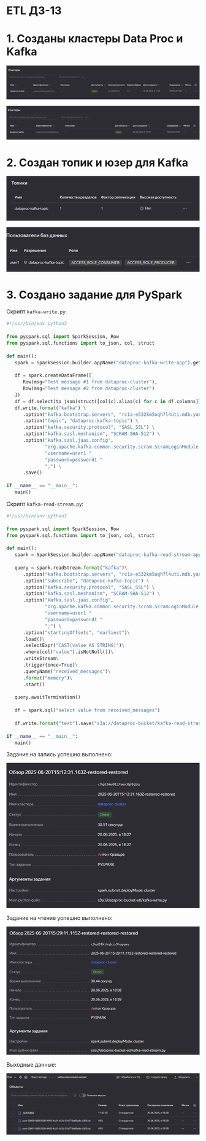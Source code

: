 # ETL ДЗ-13

# 1. Созданы кластеры Data Proc и Kafka

![1](screenshots/1.png)

![2](screenshots/2.png)

# 2. Создан топик и юзер для Kafka

![3](screenshots/3.png)

![4](screenshots/4.png)

# 3. Создано задание для PySpark

Скрипт `kafka-write.py`:
```python
#!/usr/bin/env python3

from pyspark.sql import SparkSession, Row
from pyspark.sql.functions import to_json, col, struct

def main():
   spark = SparkSession.builder.appName("dataproc-kafka-write-app").getOrCreate()

   df = spark.createDataFrame([
      Row(msg="Test message #1 from dataproc-cluster"),
      Row(msg="Test message #2 from dataproc-cluster")
   ])
   df = df.select(to_json(struct([col(c).alias(c) for c in df.columns])).alias('value'))
   df.write.format("kafka") \
      .option("kafka.bootstrap.servers", "rc1a-e532km5oqh7l4uti.mdb.yandexcloud.net:9091") \
      .option("topic", "dataproc-kafka-topic") \
      .option("kafka.security.protocol", "SASL_SSL") \
      .option("kafka.sasl.mechanism", "SCRAM-SHA-512") \
      .option("kafka.sasl.jaas.config",
              "org.apache.kafka.common.security.scram.ScramLoginModule required "
              "username=user1 "
              "password=password1 "
              ";") \
      .save()

if __name__ == "__main__":
   main()

```

Скрипт `kafka-read-stream.py`:
```python
#!/usr/bin/env python3

from pyspark.sql import SparkSession, Row
from pyspark.sql.functions import to_json, col, struct

def main():
   spark = SparkSession.builder.appName("dataproc-kafka-read-stream-app").getOrCreate()

   query = spark.readStream.format("kafka")\
      .option("kafka.bootstrap.servers", "rc1a-e532km5oqh7l4uti.mdb.yandexcloud.net:9091") \
      .option("subscribe", "dataproc-kafka-topic") \
      .option("kafka.security.protocol", "SASL_SSL") \
      .option("kafka.sasl.mechanism", "SCRAM-SHA-512") \
      .option("kafka.sasl.jaas.config",
              "org.apache.kafka.common.security.scram.ScramLoginModule required "
              "username=user1 "
              "password=password1 "
              ";") \
      .option("startingOffsets", "earliest")\
      .load()\
      .selectExpr("CAST(value AS STRING)")\
      .where(col("value").isNotNull())\
      .writeStream\
      .trigger(once=True)\
      .queryName("received_messages")\
      .format("memory")\
      .start()

   query.awaitTermination()

   df = spark.sql("select value from received_messages")

   df.write.format("text").save("s3a://dataproc-bucket/kafka-read-stream-output")

if __name__ == "__main__":
   main()

```

Задание на запись успешно выполнено:

![5](screenshots/5.png)

Задание на чтение успешно выполнено:

![6](screenshots/6.png)

Выходные данные:

![7](screenshots/7.png)